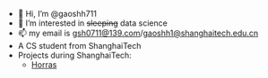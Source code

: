 - 👋 Hi, I’m @gaoshh711
- 👀 I’m interested in ~~sleeping~~ data science
- 📫 my email is gsh0711@139.com/gaoshh1@shanghaitech.edu.cn
- A CS student from ShanghaiTech
- Projects during ShanghaiTech:
  - [Horras](https://github.com/yanglinshu/horras)

